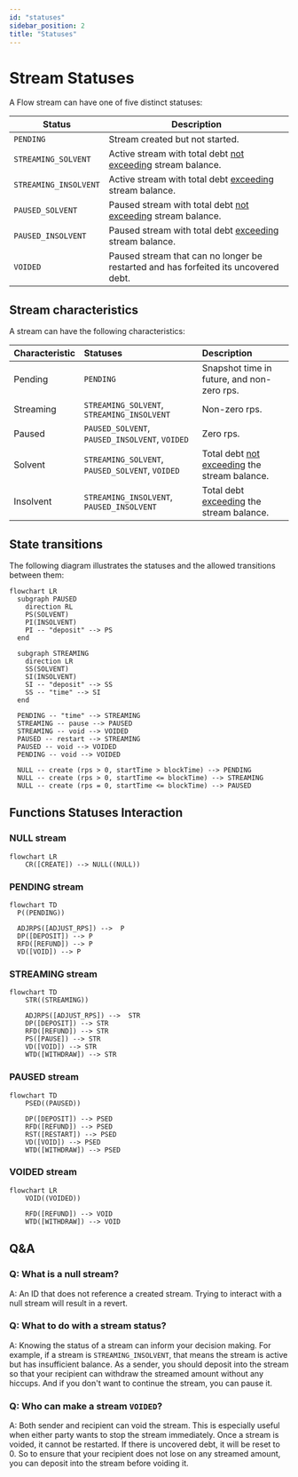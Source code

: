 ```yaml
---
id: "statuses"
sidebar_position: 2
title: "Statuses"
---
```


# Stream Statuses

A Flow stream can have one of five distinct statuses:

| Status                | Description                                                                         |
| --------------------- | ----------------------------------------------------------------------------------- |
| `PENDING`             | Stream created but not started.                                                     |
| `STREAMING_SOLVENT`   | Active stream with total debt <ins>not exceeding</ins> stream balance.              |
| `STREAMING_INSOLVENT` | Active stream with total debt <ins>exceeding</ins> stream balance.                  |
| `PAUSED_SOLVENT`      | Paused stream with total debt <ins>not exceeding</ins> stream balance.              |
| `PAUSED_INSOLVENT`    | Paused stream with total debt <ins>exceeding</ins> stream balance.                  |
| `VOIDED`              | Paused stream that can no longer be restarted and has forfeited its uncovered debt. |

## Stream characteristics

A stream can have the following characteristics:

| Characteristic | Statuses                                        | Description                                             |
| :------------- | :---------------------------------------------- | :------------------------------------------------------ |
| Pending        | `PENDING`                                       | Snapshot time in future, and non-zero rps.              |
| Streaming      | `STREAMING_SOLVENT`, `STREAMING_INSOLVENT`      | Non-zero rps.                                           |
| Paused         | `PAUSED_SOLVENT`, `PAUSED_INSOLVENT`, `VOIDED`  | Zero rps.                                               |
| Solvent        | `STREAMING_SOLVENT`, `PAUSED_SOLVENT`, `VOIDED` | Total debt <ins>not exceeding</ins> the stream balance. |
| Insolvent      | `STREAMING_INSOLVENT`, `PAUSED_INSOLVENT`       | Total debt <ins>exceeding</ins> the stream balance.     |

## State transitions

The following diagram illustrates the statuses and the allowed transitions between them:

```mermaid
flowchart LR
  subgraph PAUSED
    direction RL
    PS(SOLVENT)
    PI(INSOLVENT)
    PI -- "deposit" --> PS
  end

  subgraph STREAMING
    direction LR
    SS(SOLVENT)
    SI(INSOLVENT)
    SI -- "deposit" --> SS
    SS -- "time" --> SI
  end

  PENDING -- "time" --> STREAMING
  STREAMING -- pause --> PAUSED
  STREAMING -- void --> VOIDED
  PAUSED -- restart --> STREAMING
  PAUSED -- void --> VOIDED
  PENDING -- void --> VOIDED

  NULL -- create (rps > 0, startTime > blockTime) --> PENDING
  NULL -- create (rps > 0, startTime <= blockTime) --> STREAMING
  NULL -- create (rps = 0, startTime <= blockTime) --> PAUSED
```

## Functions Statuses Interaction

### NULL stream

```mermaid
flowchart LR
    CR([CREATE]) --> NULL((NULL))
```

### PENDING stream

```mermaid
flowchart TD
  P((PENDING))

  ADJRPS([ADJUST_RPS]) -->  P
  DP([DEPOSIT]) --> P
  RFD([REFUND]) --> P
  VD([VOID]) --> P
```

### STREAMING stream

```mermaid
flowchart TD
    STR((STREAMING))

    ADJRPS([ADJUST_RPS]) -->  STR
    DP([DEPOSIT]) --> STR
    RFD([REFUND]) --> STR
    PS([PAUSE]) --> STR
    VD([VOID]) --> STR
    WTD([WITHDRAW]) --> STR
```

### PAUSED stream

```mermaid
flowchart TD
    PSED((PAUSED))

    DP([DEPOSIT]) --> PSED
    RFD([REFUND]) --> PSED
    RST([RESTART]) --> PSED
    VD([VOID]) --> PSED
    WTD([WITHDRAW]) --> PSED
```

### VOIDED stream

```mermaid
flowchart LR
    VOID((VOIDED))

    RFD([REFUND]) --> VOID
    WTD([WITHDRAW]) --> VOID
```

## Q&A

### Q: What is a null stream?

A: An ID that does not reference a created stream. Trying to interact with a null stream will result in a revert.

### Q: What to do with a stream status?

A: Knowing the status of a stream can inform your decision making. For example, if a stream is `STREAMING_INSOLVENT`,
that means the stream is active but has insufficient balance. As a sender, you should deposit into the stream so that
your recipient can withdraw the streamed amount without any hiccups. And if you don't want to continue the stream, you
can pause it.

### Q: Who can make a stream `VOIDED`?

A: Both sender and recipient can void the stream. This is especially useful when either party wants to stop the stream
immediately. Once a stream is voided, it cannot be restarted. If there is uncovered debt, it will be reset to 0. So to
ensure that your recipient does not lose on any streamed amount, you can deposit into the stream before voiding it.
